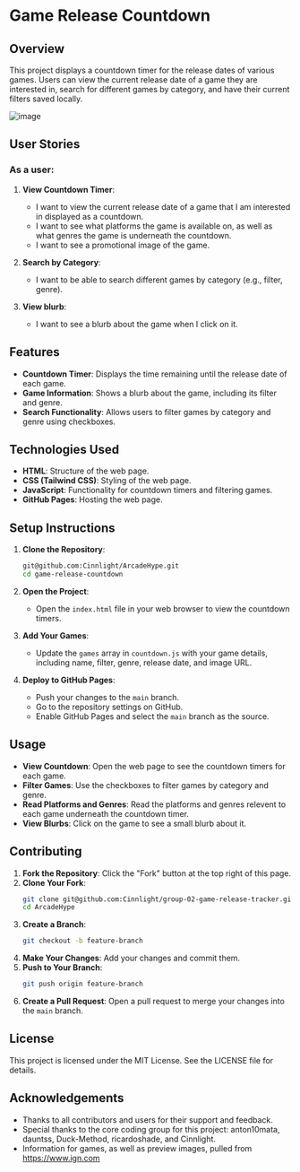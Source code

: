 # Game Release Countdown

## Overview
This project displays a countdown timer for the release dates of various games. Users can view the current release date of a game they are interested in, search for different games by category, and have their current filters saved locally.

![image](https://github.com/user-attachments/assets/26f506dc-c140-494e-8b9f-3e4ca69675a0)


## User Stories
### As a user:
1. **View Countdown Timer**:
    - I want to view the current release date of a game that I am interested in displayed as a countdown.
    - I want to see what platforms the game is available on, as well as what genres the game is underneath the countdown.
    - I want to see a promotional image of the game.

2. **Search by Category**:
    - I want to be able to search different games by category (e.g., filter, genre).

3. **View blurb**:
    - I want to see a blurb about the game when I click on it.

## Features
- **Countdown Timer**: Displays the time remaining until the release date of each game.
- **Game Information**: Shows a blurb about the game, including its filter and genre.
- **Search Functionality**: Allows users to filter games by category and genre using checkboxes.

## Technologies Used
- **HTML**: Structure of the web page.
- **CSS (Tailwind CSS)**: Styling of the web page.
- **JavaScript**: Functionality for countdown timers and filtering games.
- **GitHub Pages**: Hosting the web page.

## Setup Instructions
1. **Clone the Repository**:
    ```bash
    git@github.com:Cinnlight/ArcadeHype.git
    cd game-release-countdown
    ```

2. **Open the Project**:
    - Open the `index.html` file in your web browser to view the countdown timers.

3. **Add Your Games**:
    - Update the `games` array in `countdown.js` with your game details, including name, filter, genre, release date, and image URL.

4. **Deploy to GitHub Pages**:
    - Push your changes to the `main` branch.
    - Go to the repository settings on GitHub.
    - Enable GitHub Pages and select the `main` branch as the source.

## Usage
- **View Countdown**: Open the web page to see the countdown timers for each game.
- **Filter Games**: Use the checkboxes to filter games by category and genre.
- **Read Platforms and Genres**: Read the platforms and genres relevent to each game underneath the countdown timer.
- **View Blurbs**: Click on the game to see a small blurb about it.

## Contributing
1. **Fork the Repository**: Click the "Fork" button at the top right of this page.
2. **Clone Your Fork**:
    ```bash
    git clone git@github.com:Cinnlight/group-02-game-release-tracker.git
    cd ArcadeHype
    ```
3. **Create a Branch**:
    ```bash
    git checkout -b feature-branch
    ```
4. **Make Your Changes**: Add your changes and commit them.
5. **Push to Your Branch**:
    ```bash
    git push origin feature-branch
    ```
6. **Create a Pull Request**: Open a pull request to merge your changes into the `main` branch.

## License
This project is licensed under the MIT License. See the LICENSE file for details.

## Acknowledgements
- Thanks to all contributors and users for their support and feedback.
- Special thanks to the core coding group for this project: anton10mata, dauntss, Duck-Method, ricardoshade, and Cinnlight.
- Information for games, as well as preview images, pulled from https://www.ign.com
